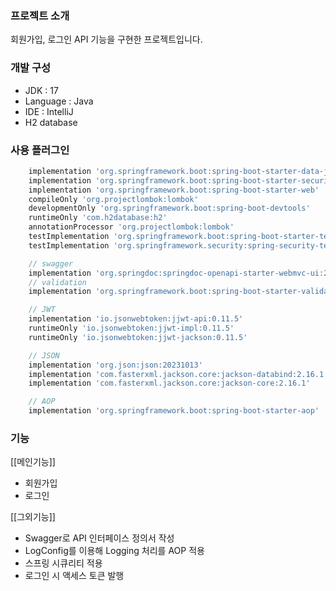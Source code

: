 ### 프로젝트 소개

회원가입, 로그인 API 기능을 구현한 프로젝트입니다.

### 개발 구성

- JDK : 17
- Language : Java
- IDE : IntelliJ
- H2 database

### 사용 플러그인

```groovy
	implementation 'org.springframework.boot:spring-boot-starter-data-jpa'
	implementation 'org.springframework.boot:spring-boot-starter-security'
	implementation 'org.springframework.boot:spring-boot-starter-web'
	compileOnly 'org.projectlombok:lombok'
	developmentOnly 'org.springframework.boot:spring-boot-devtools'
	runtimeOnly 'com.h2database:h2'
	annotationProcessor 'org.projectlombok:lombok'
	testImplementation 'org.springframework.boot:spring-boot-starter-test'
	testImplementation 'org.springframework.security:spring-security-test'

	// swagger
	implementation 'org.springdoc:springdoc-openapi-starter-webmvc-ui:2.2.0'
	// validation
	implementation 'org.springframework.boot:spring-boot-starter-validation'

	// JWT
	implementation 'io.jsonwebtoken:jjwt-api:0.11.5'
	runtimeOnly 'io.jsonwebtoken:jjwt-impl:0.11.5'
	runtimeOnly 'io.jsonwebtoken:jjwt-jackson:0.11.5'

	// JSON
	implementation 'org.json:json:20231013'
	implementation 'com.fasterxml.jackson.core:jackson-databind:2.16.1'
	implementation 'com.fasterxml.jackson.core:jackson-core:2.16.1'

	// AOP
	implementation 'org.springframework.boot:spring-boot-starter-aop'
```

### 기능

[[메인기능]]
- 회원가입
- 로그인

[[그외기능]]
- Swagger로 API 인터페이스 정의서 작성
- LogConfig를 이용해 Logging 처리를 AOP 적용
- 스프링 시큐리티 적용
- 로그인 시 액세스 토큰 발행
  
